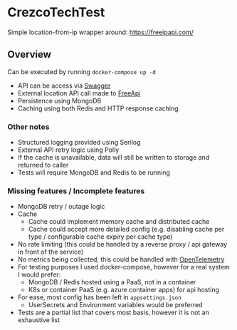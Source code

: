 # CrezcoTechTest

Simple location-from-ip wrapper around: https://freeipapi.com/

## Overview

Can be executed by running `docker-compose up -d`

- API can be access via [Swagger](https://localhost:5001/swagger/index.html)
- External location API call made to [FreeApi](https://freeipapi.com/)
- Persistence using MongoDB
- Caching using both Redis and HTTP response caching

### Other notes

- Structured logging provided using Serilog
- External API retry logic using Polly
- If the cache is unavailable, data will still be written to storage and returned to caller
- Tests will require MongoDB and Redis to be running

### Missing features / Incomplete features

- MongoDB retry / outage logic
- Cache
  - Cache could implement memory cache and distributed cache
  - Cache could accept more detailed config (e.g. disabling cache per type / configurable cache expiry per cache type)
- No rate limiting (this could be handled by a reverse proxy / api gateway in front of the service)
- No metrics being collected, this could be handled with [OpenTelemetry](https://opentelemetry.io/docs/)
- For testing purposes I used docker-compose, however for a real system I would prefer:
  - MongoDB / Redis hosted using a PaaS, not in a container
  - K8s or container PaaS (e.g. azure container apps) for api hosting
- For ease, most config has been left in `appsettings.json`
  - UserSecrets and Environment variables would be preferred
- Tests are a partial list that covers most basis, however it is not an exhaustive list